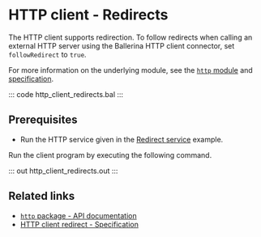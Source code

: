 # HTTP client - Redirects

The HTTP client supports redirection. To follow redirects when calling an external HTTP server using the Ballerina HTTP client connector, set `followRedirect` to `true`.

For more information on the underlying module, see the [`http` module](https://lib.ballerina.io/ballerina/http/latest/) and [specification](/spec/http/#2413-redirect).

::: code http_client_redirects.bal :::

## Prerequisites
- Run the HTTP service given in the [Redirect service](/learn/by-example/http-service-redirects/) example.

Run the client program by executing the following command.

::: out http_client_redirects.out :::

## Related links
- [`http` package - API documentation](https://lib.ballerina.io/ballerina/http/latest/)
- [HTTP client redirect - Specification](/spec/http/#2413-redirect)
